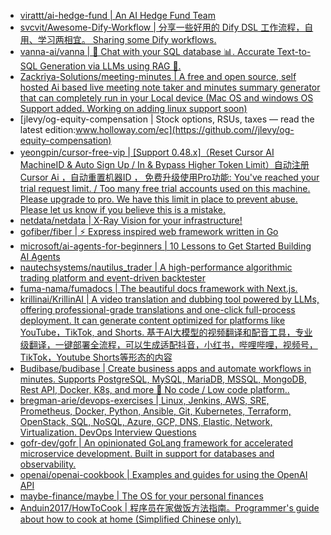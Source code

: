 + [virattt/ai-hedge-fund | An AI Hedge Fund Team](https://github.com//virattt/ai-hedge-fund)
+ [svcvit/Awesome-Dify-Workflow | 分享一些好用的 Dify DSL 工作流程，自用、学习两相宜。 Sharing some Dify workflows.](https://github.com//svcvit/Awesome-Dify-Workflow)
+ [vanna-ai/vanna | 🤖 Chat with your SQL database 📊. Accurate Text-to-SQL Generation via LLMs using RAG 🔄.](https://github.com//vanna-ai/vanna)
+ [Zackriya-Solutions/meeting-minutes | A free and open source, self hosted Ai based live meeting note taker and minutes summary generator that can completely run in your Local device (Mac OS and windows OS Support added. Working on adding linux support soon)](https://github.com//Zackriya-Solutions/meeting-minutes)
+ [jlevy/og-equity-compensation | Stock options, RSUs, taxes — read the latest edition:www.holloway.com/ec](https://github.com//jlevy/og-equity-compensation)
+ [yeongpin/cursor-free-vip | [Support 0.48.x]（Reset Cursor AI MachineID & Auto Sign Up / In & Bypass Higher Token Limit）自动注册 Cursor Ai ，自动重置机器ID ， 免费升级使用Pro功能: You've reached your trial request limit. / Too many free trial accounts used on this machine. Please upgrade to pro. We have this limit in place to prevent abuse. Please let us know if you believe this is a mistake.](https://github.com//yeongpin/cursor-free-vip)
+ [netdata/netdata | X-Ray Vision for your infrastructure!](https://github.com//netdata/netdata)
+ [gofiber/fiber | ⚡️ Express inspired web framework written in Go](https://github.com//gofiber/fiber)
+ [microsoft/ai-agents-for-beginners | 10 Lessons to Get Started Building AI Agents](https://github.com//microsoft/ai-agents-for-beginners)
+ [nautechsystems/nautilus_trader | A high-performance algorithmic trading platform and event-driven backtester](https://github.com//nautechsystems/nautilus_trader)
+ [fuma-nama/fumadocs | The beautiful docs framework with Next.js.](https://github.com//fuma-nama/fumadocs)
+ [krillinai/KrillinAI | A video translation and dubbing tool powered by LLMs, offering professional-grade translations and one-click full-process deployment. It can generate content optimized for platforms like YouTube，TikTok, and Shorts. 基于AI大模型的视频翻译和配音工具，专业级翻译，一键部署全流程，可以生成适配抖音，小红书，哔哩哔哩，视频号，TikTok，Youtube Shorts等形态的内容](https://github.com//krillinai/KrillinAI)
+ [Budibase/budibase | Create business apps and automate workflows in minutes. Supports PostgreSQL, MySQL, MariaDB, MSSQL, MongoDB, Rest API, Docker, K8s, and more 🚀 No code / Low code platform..](https://github.com//Budibase/budibase)
+ [bregman-arie/devops-exercises | Linux, Jenkins, AWS, SRE, Prometheus, Docker, Python, Ansible, Git, Kubernetes, Terraform, OpenStack, SQL, NoSQL, Azure, GCP, DNS, Elastic, Network, Virtualization. DevOps Interview Questions](https://github.com//bregman-arie/devops-exercises)
+ [gofr-dev/gofr | An opinionated GoLang framework for accelerated microservice development. Built in support for databases and observability.](https://github.com//gofr-dev/gofr)
+ [openai/openai-cookbook | Examples and guides for using the OpenAI API](https://github.com//openai/openai-cookbook)
+ [maybe-finance/maybe | The OS for your personal finances](https://github.com//maybe-finance/maybe)
+ [Anduin2017/HowToCook | 程序员在家做饭方法指南。Programmer's guide about how to cook at home (Simplified Chinese only).](https://github.com//Anduin2017/HowToCook)
